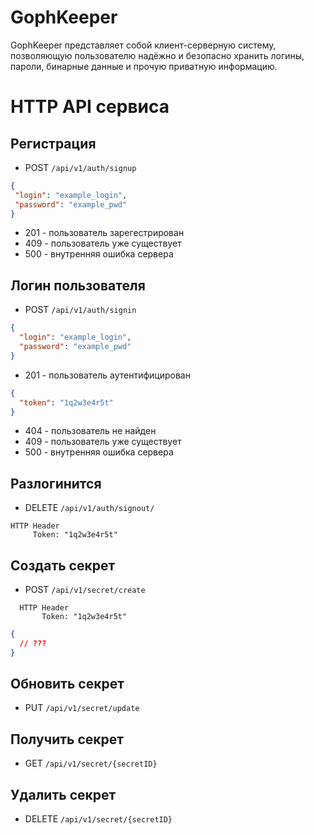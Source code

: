 # GophKeeper

GophKeeper представляет собой клиент-серверную систему, 
позволяющую пользователю надёжно и безопасно хранить логины, 
пароли, бинарные данные и прочую приватную информацию.


# HTTP API сервиса

## Регистрация
- POST `/api/v1/auth/signup`
 ```json
{
  "login": "example_login",
  "password": "example_pwd"
}
```
- 201 - пользователь зарегестрирован
- 409 - пользователь уже существует
- 500 - внутренняя ошибка сервера

## Логин пользователя
- POST `/api/v1/auth/signin`
```json
{
  "login": "example_login",
  "password": "example_pwd"
}
```
- 201 - пользователь аутентифицирован
```json
{
  "token": "1q2w3e4r5t"
}
```
- 404 - пользователь не найден
- 409 - пользователь уже существует
- 500 - внутренняя ошибка сервера

## Разлогинится
- DELETE `/api/v1/auth/signout/`
```
HTTP Header 
     Token: "1q2w3e4r5t"
```

## Создать секрет
- POST `/api/v1/secret/create`
```
  HTTP Header 
       Token: "1q2w3e4r5t"
```
```json
{
  // ???
}
```
## Обновить секрет
- PUT `/api/v1/secret/update`

## Получить секрет
- GET `/api/v1/secret/{secretID}`

##  Удалить секрет
- DELETE `/api/v1/secret/{secretID}`